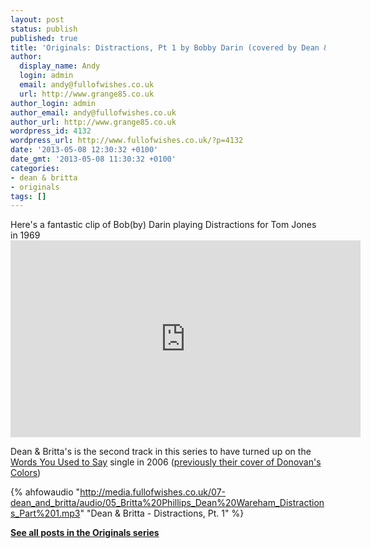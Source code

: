```yaml
---
layout: post
status: publish
published: true
title: 'Originals: Distractions, Pt 1 by Bobby Darin (covered by Dean & Britta)'
author:
  display_name: Andy
  login: admin
  email: andy@fullofwishes.co.uk
  url: http://www.grange85.co.uk
author_login: admin
author_email: andy@fullofwishes.co.uk
author_url: http://www.grange85.co.uk
wordpress_id: 4132
wordpress_url: http://www.fullofwishes.co.uk/?p=4132
date: '2013-05-08 12:30:32 +0100'
date_gmt: '2013-05-08 11:30:32 +0100'
categories:
- dean & britta
- originals
tags: []
---
```

<p>Here's a fantastic clip of Bob(by) Darin playing Distractions for Tom Jones in 1969<br />
<iframe width="560" height="315" src="https://www.youtube.com/embed/qqCbJaYXSvQ" frameborder="0" allowfullscreen></iframe>
<p>Dean & Britta's is the second track in this series to have turned up on the <a href="/database/release/words-you-used-to-say-release/">Words You Used to Say</a> single in 2006 (<a href="/2013/04/17/originals-colours-by-donovan-covered-by-dean-britta/">previously their cover of Donovan's Colors</a>)</p>

{% ahfowaudio "http://media.fullofwishes.co.uk/07-dean_and_britta/audio/05_Britta%20Phillips_Dean%20Wareham_Distractions_Part%201.mp3" "Dean & Britta - Distractions, Pt. 1" %}

<p><strong><a href="/category/originals/" title="List: Originals">See all posts in the Originals series</a></strong></p>
